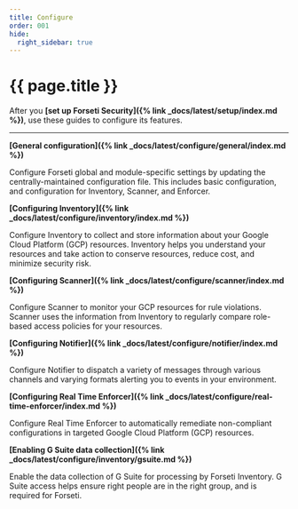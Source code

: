 ```yaml
---
title: Configure
order: 001
hide:
  right_sidebar: true
---
```


# {{ page.title }}

After you **[set up Forseti Security]({% link _docs/latest/setup/index.md %})**,
use these guides to configure its features.

---

**[General configuration]({% link _docs/latest/configure/general/index.md %})**

Configure Forseti global and module-specific settings by updating the centrally-maintained
configuration file. This includes basic configuration, and configuration for Inventory, Scanner,
and Enforcer.

**[Configuring Inventory]({% link _docs/latest/configure/inventory/index.md %})**

Configure Inventory to collect and store information about your Google Cloud Platform (GCP) resources.
Inventory helps you understand your resources and take action to conserve resources, reduce cost, and
minimize security risk.

**[Configuring Scanner]({% link _docs/latest/configure/scanner/index.md %})**

Configure Scanner to monitor your GCP resources for rule violations. Scanner uses the information
from Inventory to regularly compare role-based access policies for your resources.

**[Configuring Notifier]({% link _docs/latest/configure/notifier/index.md %})**

Configure Notifier to dispatch a variety of messages through various channels and varying formats
alerting you to events in your environment.

**[Configuring Real Time Enforcer]({% link _docs/latest/configure/real-time-enforcer/index.md %})**

Configure Real Time Enforcer to automatically remediate non-compliant configurations in targeted 
Google Cloud Platform (GCP) resources.

**[Enabling G Suite data collection]({% link _docs/latest/configure/inventory/gsuite.md %})**

Enable the data collection of G Suite for processing by Forseti Inventory. G Suite access helps
ensure right people are in the right group, and is required for Forseti.
